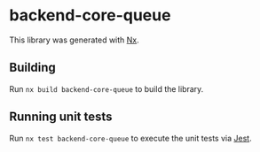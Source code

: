 # backend-core-queue

This library was generated with [Nx](https://nx.dev).

## Building

Run `nx build backend-core-queue` to build the library.

## Running unit tests

Run `nx test backend-core-queue` to execute the unit tests via [Jest](https://jestjs.io).
